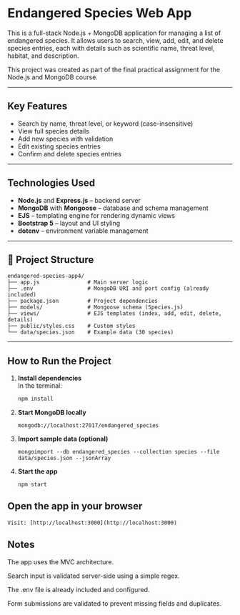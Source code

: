 # Endangered Species Web App

This is a full-stack Node.js + MongoDB application for managing a list of endangered species. It allows users to search, view, add, edit, and delete species entries, each with details such as scientific name, threat level, habitat, and description.

This project was created as part of the final practical assignment for the Node.js and MongoDB course.

---

## Key Features

- Search by name, threat level, or keyword (case-insensitive)
- View full species details
- Add new species with validation
- Edit existing species entries
- Confirm and delete species entries

---

## Technologies Used

- **Node.js** and **Express.js** – backend server
- **MongoDB** with **Mongoose** – database and schema management
- **EJS** – templating engine for rendering dynamic views
- **Bootstrap 5** – layout and UI styling
- **dotenv** – environment variable management

---

## 📁 Project Structure

```
endangered-species-app4/
├── app.js               # Main server logic
├── .env                 # MongoDB URI and port config (already included)
├── package.json         # Project dependencies
├── models/              # Mongoose schema (Species.js)
├── views/               # EJS templates (index, add, edit, delete, details)
├── public/styles.css    # Custom styles
└── data/species.json    # Example data (30 species)
```


 
---

## How to Run the Project

1. **Install dependencies**  
   In the terminal:
   ```bash
   npm install
   ```

2. **Start MongoDB locally**
   ```
   mongodb://localhost:27017/endangered_species
   ```

3. **Import sample data (optional)**
   ```
   mongoimport --db endangered_species --collection species --file data/species.json --jsonArray
   ```

4. **Start the app**
   ```
   npm start
   ```

## Open the app in your browser
```
Visit: [http://localhost:3000](http://localhost:3000)

```

## Notes
The app uses the MVC architecture.

Search input is validated server-side using a simple regex.

The .env file is already included and configured.

Form submissions are validated to prevent missing fields and duplicates.


